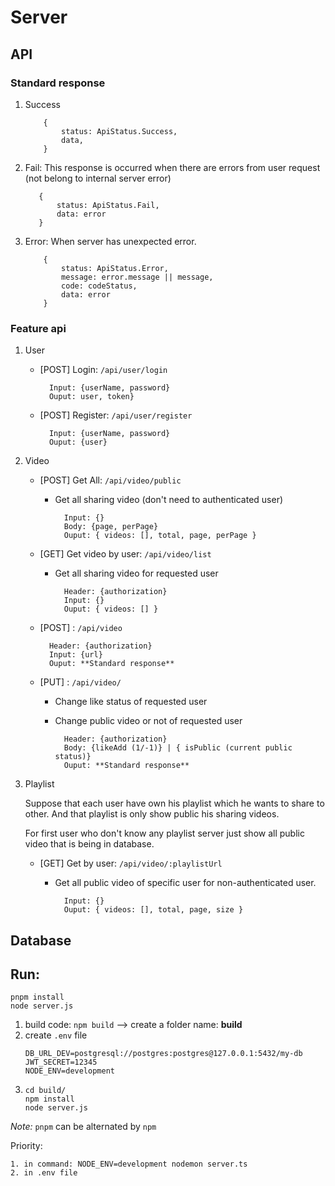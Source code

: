 # Server

## API

### Standard response

1.  Success

    ```
        {
            status: ApiStatus.Success,
            data,
        }
    ```

2.  Fail:
    This response is occurred when there are errors from user request (not belong to internal server error)

    ```
       {
           status: ApiStatus.Fail,
           data: error
       }
    ```

3.  Error:
    When server has unexpected error.

    ```
        {
            status: ApiStatus.Error,
            message: error.message || message,
            code: codeStatus,
            data: error
        }
    ```

### Feature api

1.  User

    -   [POST] Login: `/api/user/login`

              Input: {userName, password}
              Ouput: user, token}

    -   [POST] Register: `/api/user/register`

              Input: {userName, password}
              Ouput: {user}

2.  Video

    -   [POST] Get All: `/api/video/public`

        -   Get all sharing video (don't need to authenticated user)

                  Input: {}
                  Body: {page, perPage}
                  Ouput: { videos: [], total, page, perPage }

    -   [GET] Get video by user: `/api/video/list`

        -   Get all sharing video for requested user

                  Header: {authorization}
                  Input: {}
                  Ouput: { videos: [] }

    -   [POST] : `/api/video`

              Header: {authorization}
              Input: {url}
              Ouput: **Standard response**

    -   [PUT] : `/api/video/`

        -   Change like status of requested user
        -   Change public video or not of requested user

                  Header: {authorization}
                  Body: {likeAdd (1/-1)} | { isPublic (current public status)}
                  Ouput: **Standard response**

3.  Playlist

    Suppose that each user have own his playlist which he wants to share to other. And that playlist is only show public his sharing videos.

    For first user who don't know any playlist server just show all public video that is being in database.

    -   [GET] Get by user: `/api/video/:playlistUrl`

        -   Get all public video of specific user for non-authenticated user.

                  Input: {}
                  Ouput: { videos: [], total, page, size }

## Database

## Run:

```
pnpm install
node server.js
```

1. build code: `npm build` --> create a folder name: **build**
2. create `.env` file
    ```
    DB_URL_DEV=postgresql://postgres:postgres@127.0.0.1:5432/my-db
    JWT_SECRET=12345
    NODE_ENV=development
    ```
3. ```
   cd build/
   npm install
   node server.js
   ```

_Note:_ `pnpm` can be alternated by `npm`

Priority:

    1. in command: NODE_ENV=development nodemon server.ts
    2. in .env file
